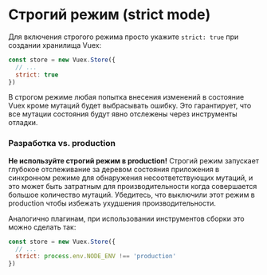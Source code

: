 # Строгий режим (strict mode)

Для включения строгого режима просто укажите `strict: true` при создании хранилища Vuex:

``` js
const store = new Vuex.Store({
  // ...
  strict: true
})
```

В строгом режиме любая попытка внесения изменений в состояние Vuex кроме мутаций будет выбрасывать ошибку. Это гарантирует, что все мутации состояния будут явно отслежены через инструменты отладки.

### Разработка vs. production

**Не используйте строгий режим в production!** Строгий режим запускает глубокое отслеживание за деревом состояния приложения в синхронном режиме для обнаружения несоответствующих мутаций, и это может быть затратным для производительности когда совершается большое количество мутаций. Убедитесь, что выключили этот режим в production чтобы избежать ухудшения производительности.

Аналогично плагинам, при использовании инструментов сборки это можно сделать так:

``` js
const store = new Vuex.Store({
  // ...
  strict: process.env.NODE_ENV !== 'production'
})
```
